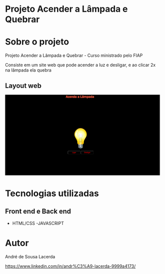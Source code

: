 # Projeto Acender a Lâmpada e Quebrar


# Sobre o projeto

Projeto Acender a Lâmpada e Quebrar - Curso ministrado pelo FIAP

Consiste em um site web que pode acender a luz e desligar, e ao clicar 2x na lâmpada ela quebra

## Layout web
![Web 1](https://github.com/aslac2020/imagespublicacao/blob/main/assets/images/Sites/Lampada.PNG)


# Tecnologias utilizadas

## Front end e Back end
- HTML/CSS
-JAVASCRIPT

# Autor

André de Sousa Lacerda

https://www.linkedin.com/in/andr%C3%A9-lacerda-9999a4173/
